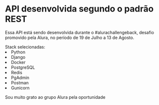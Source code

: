 <h1>API desenvolvida segundo o padrão REST</h1>

<p>Essa API está sendo desenvolvida durante o #alurachallengeback, desafio promovido pela Alura, no período de 19 de Julho a 13 de Agosto.</p>

<ul>

</ul>
Stack selecionadas:
    <li>Python</li>
    <li>Django</li>
    <li>Docker</li>
    <li>PostgreSQL</li>
    <li>Redis</li>
    <li>PgAdmin</li>
    <li>Postman</li>
    <li>Gunicorn</li>
</ul>

<p>Sou muito grato ao grupo Alura pela oportunidade</p>


